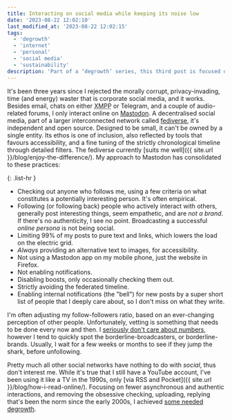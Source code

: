 ```yaml
---
title: Interacting on social media while keeping its noise low
date: '2023-08-22 12:02:10'
last_modified_at: '2023-08-22 12:02:15'
tags:
  - 'degrowth'
  - 'internet'
  - 'personal'
  - 'social media'
  - 'sustainability'
description: 'Part of a ‘degrowth’ series, this third post is focused on my online social interactions, and how I keep it manageable.'
---
```

It's been three years since I rejected the morally corrupt, privacy-invading, time (and energy) waster that is corporate social media, and it works. Besides email, chats on either <abbr title="Extensible Messaging and Presence Protocol">XMPP</abbr> or Telegram, and a couple of audio-related forums, I only interact online on [Mastodon](https://sonomu.club/@m2m). A decentralised social media, part of a larger interconnected network called [fediverse](https://en.wikipedia.org/wiki/Fediverse), it's independent and open source. Designed to be small, it can't be owned by a single entity. Its ethos is one of inclusion, also reflected by tools that favours accessibility, and a fine tuning of the strictly chronological timeline through detailed filters. The fediverse currently [suits me well]({{ site.url }}/blog/enjoy-the-difference/). My approach to Mastodon has consolidated to these practices:

{: .list-hr }
- Checking out anyone who follows me, using a few criteria on what constitutes a potentially interesting person. It's often empirical.
- Following (or following back) people who actively interact with others, generally post interesting things, seem empathetic, and are _not a brand_. If there's no authenticity, I see no point. Broadcasting a successful _online persona_ is not being social.
- Limiting 99% of my posts to pure text and links, which lowers the load on the electric grid.
- _Always_ providing an alternative text to images, for accessibility.
- Not using a Mastodon app on my mobile phone, just the website in Firefox. 
- Not enabling notifications. 
- Disabling boosts, only occasionally checking them out.
- Strictly avoiding the federated timeline.
- Enabling internal notifications (the "bell") for new posts by a super short list of people that I deeply care about, so I don't miss on what they write.

I'm often adjusting my follow-followers ratio, based on an ever-changing perception of other people. Unfortunately, vetting is something that needs to be done every now and then. I [seriously don't care about numbers](https://web.archive.org/web/20231223023152/https://alirezahayati.com/2023/08/21/bugs-of-social-networks/), however I tend to quickly spot the borderline-broadcasters, or borderline-brands. Usually, I wait for a few weeks or months to see if they jump the shark, before unfollowing.

Pretty much all other social networks have nothing to do with _social_, thus don't interest me. While it's true that I still have a YouTube account, I've been using it like a TV in the 1990s, only [via RSS and Pocket]({{ site.url }}/blog/how-i-read-online/). Focusing on fewer asynchronous and authentic interactions, and removing the obsessive checking, uploading, replying that's been the norm since the early 2000s, I achieved [some needed degrowth](https://theconversation.com/the-internet-consumes-extraordinary-amounts-of-energy-heres-how-we-can-make-it-more-sustainable-160639).